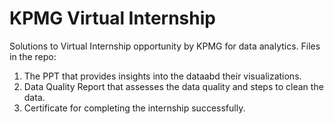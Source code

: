 # KPMG Virtual Internship
Solutions to Virtual Internship opportunity by KPMG for data analytics.
Files in the repo:
1. The PPT that provides insights into the dataabd their visualizations.
2. Data Quality Report that assesses the data quality and steps to clean the data. 
3. Certificate for completing the internship successfully.
